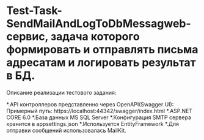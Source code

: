 # Test-Task-SendMailAndLogToDbMessagweb-сервис, задача которого формировать и отправлять письма адресатам и логировать результат в БД.

Описание реализации тестового задания:

*.API контроллеров представленно через OpenAPI(Swagger UI): Примерный путь: https://localhost:44342/swagger/index.html
*.ASP.NET CORE 6.0
*.База данных MS SQL Server
*.Конфигурация SMTP сервера хранится в appsettings.json
*.Используется EntityFramework
*.Для отправки сообщений использовалась MailKit.
